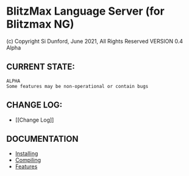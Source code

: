 # BlitzMax Language Server (for Blitzmax NG)
(c) Copyright Si Dunford, June 2021, All Rights Reserved
VERSION 0.4 Alpha

## CURRENT STATE:

    ALPHA
    Some features may be non-operational or contain bugs

## CHANGE LOG:

* [[Change Log]]

## DOCUMENTATION

* [Installing](https://github.com/blitzmax-itspeedway-net/Blitzmax-Language-Server/wiki)
* [Compiling](https://github.com/blitzmax-itspeedway-net/Blitzmax-Language-Server/wiki/Compiling)
* [Features](https://github.com/blitzmax-itspeedway-net/Blitzmax-Language-Server/wiki/Features)



